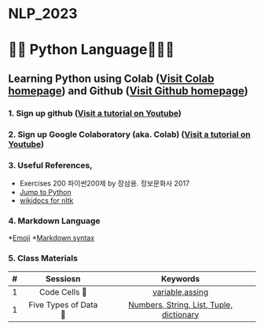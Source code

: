 # NLP_2023

# 🐹🍦 **Python Language**🐰🍒🌠

## **Learning Python** using **Colab** ([Visit Colab homepage](https://colab.research.google.com/?utm_source=scs-index)) and **Github** ([Visit Github homepage](https://github.com/))

### **1. Sign up github** ([Visit a tutorial on Youtube](https://www.youtube.com/watch?v=c-NikCpec7U))
### **2. Sign up Google Colaboratory** (aka. Colab) ([Visit a tutorial on Youtube](https://www.youtube.com/watch?v=2X_EU18OeYM))

### **3. Useful References**, 
- Exercises 200 파이썬200제 by 장삼용. 정보문화사 2017
- [Jump to Python](https://wikidocs.net/book/1)
- [wikidocs for nltk](https://wikidocs.net/21667)

### **4. Markdown Language**
*[Emoji](https://gist.github.com/rxaviers/7360908)
*[Markdown syntax](https://www.markdownguide.org/basic-syntax/)




### **5. Class Materials**

|# |Sessiosn |Keywords |
|:--:|:--: |:--: |
|1|Code Cells 🍒|[variable,assing](https://github.com/lje5149/NLP_2023/blob/main/1_CodeCells_Basic.ipynb)|
|1|Five Types of Data 🍒|[Numbers, String, List, Tuple, dictionary](https://github.com/lje5149/NLP_2023/blob/main/2_FiveTypesofData.ipynb)|
